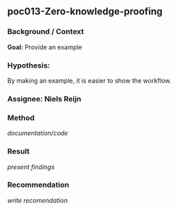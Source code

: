 ## poc013-Zero-knowledge-proofing

### Background / Context
**Goal:** Provide an example 

### Hypothesis:
By making an example, it is easier to show the workflow.

### Assignee: Niels Reijn

### Method
*documentation/code*

### Result
*present findings*

### Recommendation
*write recomendation*